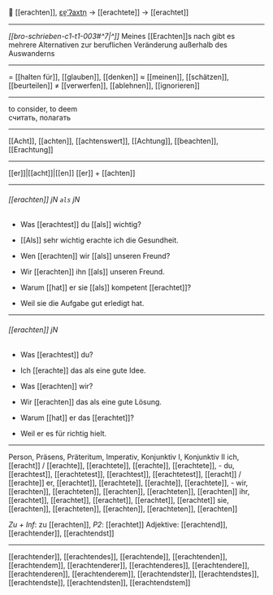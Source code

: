 🤔 [[erachten]], [ɛɐ̯ˈʔaxtn̩](https://youglish.com/pronounce/erachten/german) → [[erachtete]] → [[erachtet]]

---
*[[bro-schrieben-c1-t1-003#^7|^]]* Meines [[Erachten]]s nach gibt es mehrere Alternativen zur beruflichen Veränderung außerhalb des Auswanderns

---
= [[halten für]], [[glauben]], [[denken]]
≈ [[meinen]], [[schätzen]], [[beurteilen]]
≠ [[verwerfen]], [[ablehnen]], [[ignorieren]]

---
to consider, to deem  
считать, полагать

---
[[Acht]], [[achten]], [[achtenswert]], [[Achtung]], [[beachten]], [[Erachtung]]

---
[[er]]|[[acht]]|[[en]]
[[er]] + [[achten]]


---
###### [[erachten]] jN `als` jN
- Was [[erachtest]] du [[als]] wichtig?
- [[Als]] sehr wichtig erachte ich die Gesundheit.

- Wen [[erachten]] wir [[als]] unseren Freund?
- Wir [[erachten]] ihn [[als]] unseren Freund.

- Warum [[hat]] er sie [[als]] kompetent [[erachtet]]?
- Weil sie die Aufgabe gut erledigt hat.

---
###### [[erachten]] jN
- Was [[erachtest]] du?
- Ich [[erachte]] das als eine gute Idee.

- Was [[erachten]] wir?
- Wir [[erachten]] das als eine gute Lösung.

- Warum [[hat]] er das [[erachtet]]?
- Weil er es für richtig hielt.

---
Person, Präsens, Präteritum, Imperativ, Konjunktiv I, Konjunktiv II
ich, [[eracht]] / [[erachte]], [[erachtete]], [[erachte]], [[erachtete]], -
du, [[erachtest]], [[erachtetest]], [[erachtest]], [[erachtetest]], [[eracht]] / [[erachte]]
er, [[erachtet]], [[erachtete]], [[erachte]], [[erachtete]], -
wir, [[erachten]], [[erachteten]], [[erachten]], [[erachteten]], [[erachten]]
ihr, [[erachtet]], [[erachtet]], [[erachtet]], [[erachtet]], [[erachtet]]
sie, [[erachten]], [[erachteten]], [[erachten]], [[erachteten]], [[erachten]]

*Zu + Inf*: zu [[erachten]], *P2*: [[erachtet]]
Adjektive: [[erachtend]], [[erachtender]], [[erachtendst]]

---
[[erachtender]], [[erachtendes]], [[erachtende]], [[erachtenden]], [[erachtendem]], [[erachtenderer]], [[erachtenderes]], [[erachtendere]], [[erachtenderen]], [[erachtenderem]], [[erachtendster]], [[erachtendstes]], [[erachtendste]], [[erachtendsten]], [[erachtendstem]]
